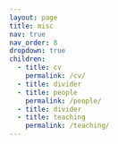 ```yaml
---
layout: page
title: misc
nav: true
nav_order: 8
dropdown: true
children:
  - title: cv
    permalink: /cv/
  - title: divider
  - title: people
    permalink: /people/
  - title: divider
  - title: teaching
    permalink: /teaching/
---
```

